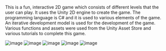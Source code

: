 This is a fun, interactive 2D game which consists of different levels that the user can 
 play. It uses the Unity 2D engine to create the game. The programming language is C# and it 
is used to various elements of the game. An iterative development model is used for the 
development of the game. Various functions and assets were used from the Unity Asset Store 
and various tutorials to complete this game.

![image](https://user-images.githubusercontent.com/73898922/158059577-b868d24e-8bbf-402c-9d4d-510357fd27c2.png)
![image](https://user-images.githubusercontent.com/73898922/158059589-92b65dcd-e4f3-42b4-92a7-757ede16324e.png)
![image](https://user-images.githubusercontent.com/73898922/158059592-9dc6c01e-590b-45f9-9b0a-208ab35789b6.png)
![image](https://user-images.githubusercontent.com/73898922/158059595-6d97c032-841c-47a2-8f08-ede3d806e7f5.png)
![image](https://user-images.githubusercontent.com/73898922/158059634-b293717c-bdd6-4900-b019-a825a26cc81b.png)


